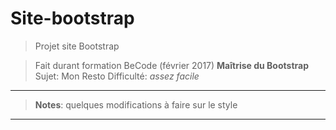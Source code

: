 # Site-bootstrap #

>Projet site Bootstrap

>Fait durant formation BeCode (février 2017)
>**Maîtrise du Bootstrap**
>Sujet: Mon Resto
>Difficulté: *assez facile*
-------------------------------
>**Notes**: quelques modifications à faire sur le style
--------------------------------------------------
